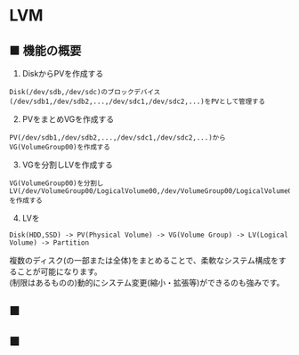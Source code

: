 # LVM
## ■ 機能の概要
1. DiskからPVを作成する
```
Disk(/dev/sdb,/dev/sdc)のブロックデバイス(/dev/sdb1,/dev/sdb2,...,/dev/sdc1,/dev/sdc2,...)をPVとして管理する
```
2. PVをまとめVGを作成する
```
PV(/dev/sdb1,/dev/sdb2,...,/dev/sdc1,/dev/sdc2,...)からVG(VolumeGroup00)を作成する
```
3. VGを分割しLVを作成する
```
VG(VolumeGroup00)を分割しLV(/dev/VolumeGroup00/LogicalVolume00,/dev/VolumeGroup00/LogicalVolume01,...)を作成する
```
4. LVを
```
Disk(HDD,SSD) -> PV(Physical Volume) -> VG(Volume Group) -> LV(Logical Volume) -> Partition
```

複数のディスク(の一部または全体)をまとめることで、柔軟なシステム構成をすることが可能になります。  
(制限はあるものの)動的にシステム変更(縮小・拡張等)ができるのも強みです。
## ■
## ■
